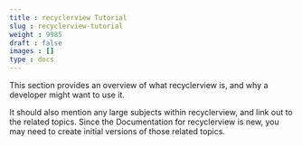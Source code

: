 ```yaml
---
title : recyclerview Tutorial
slug : recyclerview-tutorial
weight : 9985
draft : false
images : []
type : docs
---
```


This section provides an overview of what recyclerview is, and why a developer might want to use it.

It should also mention any large subjects within recyclerview, and link out to the related topics.  Since the Documentation for recyclerview is new, you may need to create initial versions of those related topics.

